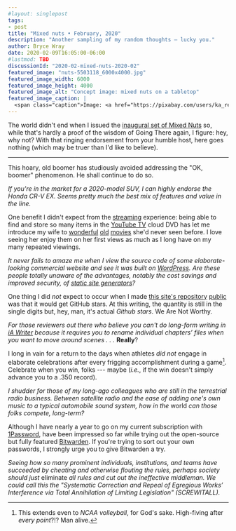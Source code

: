 ```yaml
---
#layout: singlepost
tags:
- post
title: "Mixed nuts • February, 2020"
description: "Another sampling of my random thoughts — lucky you."
author: Bryce Wray
date: 2020-02-09T16:05:00-06:00
#lastmod: TBD
discussionId: "2020-02-mixed-nuts-2020-02"
featured_image: "nuts-5503118_6000x4000.jpg"
featured_image_width: 6000
featured_image_height: 4000
featured_image_alt: "Concept image: mixed nuts on a tabletop"
featured_image_caption: |
  <span class="caption">Image: <a href="https://pixabay.com/users/ka_re-14461006/?utm_source=link-attribution&amp;utm_medium=referral&amp;utm_campaign=image&amp;utm_content=5503118">Kai Reschke</a>; <a href="https://pixabay.com/?utm_source=link-attribution&amp;utm_medium=referral&amp;utm_campaign=image&amp;utm_content=5503118">Pixabay</a></span>
---
```


The world didn't end when I issued the [inaugural set of Mixed Nuts](/posts/2019/11/mixed-nuts-2019-11/) so, while that's hardly a proof of the wisdom of Going There again, I figure: hey, why not? With that ringing endorsement from your humble host, here goes nothing (which may be truer than I'd like to believe).

-------

This hoary, old boomer has studiously avoided addressing the "OK, boomer" phenomenon. He shall continue to do so.

*If you're in the market for a 2020-model SUV, I can highly endorse the Honda CR-V EX. Seems pretty much the best mix of features and value in the line.*

One benefit I didn't expect from the [streaming](/posts/2020/01/streamers-party) experience: being able to find and store so many items in the [YouTube TV](https://tv.youtube.com) cloud DVD has let me introduce my wife to [wonderful](https://www.imdb.com/title/tt0025878/) [old](https://www.imdb.com/title/tt0040613/) [movies](https://www.imdb.com/title/tt0032904/) she'd never seen before. I love seeing her enjoy them on her first views as much as I long have on my many repeated viewings.

*It never fails to amaze me when I view the source code of some elaborate-looking commercial website and see it was built on [WordPress](https://wordpress.org). Are these people totally unaware of the advantages, notably the cost savings and improved security, of [static site generators](https://staticgen.com)?*

One thing I did *not* expect to occur when I made [this site's repository](https://github.com/brycewray/eleventy_bundler) [public](/posts/2019/12/code-comfort-eleventy-webpack/) was that it would get GitHub stars. At this writing, the quantity is still in the single digits but, hey, man, it's actual *Github stars*. We Are Not Worthy.

*For those reviewers out there who believe you can't do long-form writing in [iA Writer](https://ia.net/writer) because it requires you to rename individual chapters’ files when you want to move around scenes&nbsp;.&nbsp;.&nbsp;.* **Really**?

I long in vain for a return to the days when athletes *did not* engage in elaborate celebrations after every frigging accomplishment during a game[^Volleyball]. Celebrate when you win, folks --- maybe (*i.e.*, if the win doesn't simply advance you to a .350 record).

[^Volleyball]: This extends even to *NCAA volleyball*, for God's sake. High-fiving after *every point*?!? Man alive.

*I shudder for those of my long-ago colleagues who are still in the terrestrial radio business. Between satellite radio and the ease of adding one's own music to a typical automobile sound system, how in the* world *can those folks compete, long-term?*

Although I have nearly a year to go on my current subscription with [1Password](https://1password.com), have been impressed so far while trying out the open-source but fully featured [Bitwarden](https://bitwarden.com). If you're trying to sort out your own passwords, I strongly urge you to give Bitwarden a try.

*Seeing how so many prominent individuals, institutions, and teams have succeeded by cheating and otherwise flouting the rules, perhaps society should just* eliminate *all rules and cut out the ineffective middleman. We could call this the "Systematic Correction and Repeal of Egregious Works’ Interference via Total Annihilation of Limiting Legislation" (SCREWITALL).*
